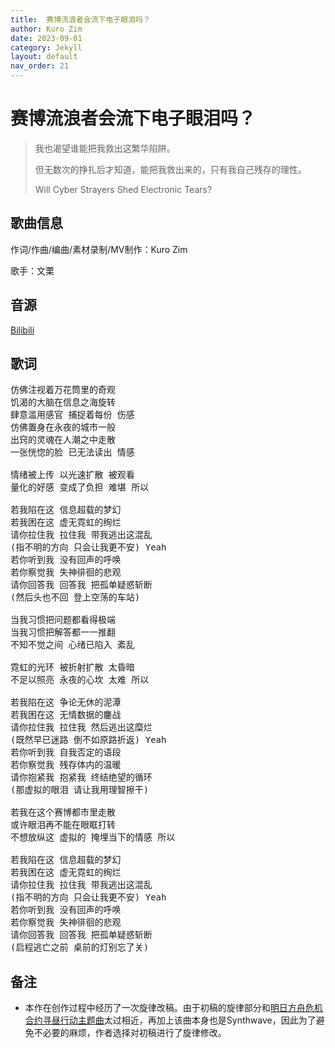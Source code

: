 ```yaml
---
title:  赛博流浪者会流下电子眼泪吗？ 
author: Kuro Zim
date: 2023-09-01
category: Jekyll
layout: default
nav_order: 21
---
```


# 赛博流浪者会流下电子眼泪吗？ 

> 我也渴望谁能把我救出这繁华陷阱。
>
> 但无数次的挣扎后才知道，能把我救出来的，只有我自己残存的理性。
>
> Will Cyber Strayers Shed Electronic Tears?

## 歌曲信息

作词/作曲/编曲/素材录制/MV制作：Kuro Zim

歌手：文栗

## 音源

[Bilibili](https://www.bilibili.com/video/BV18w411S75W)

## 歌词

<pre>
仿佛注视着万花筒里的奇观
饥渴的大脑在信息之海旋转
肆意滥用感官 捕捉着每份 伤感
仿佛置身在永夜的城市一般
出窍的灵魂在人潮之中走散
一张恍惚的脸 已无法读出 情感 

情绪被上传 以光速扩散 被观看
量化的好感 变成了负担 难堪 所以

若我陷在这 信息超载的梦幻
若我困在这 虚无霓虹的绚烂
请你拉住我 拉住我 带我逃出这混乱
(指不明的方向 只会让我更不安) Yeah
若你听到我 没有回声的呼唤
若你察觉我 失神徘徊的悲观
请你回答我 回答我 把孤单疑惑斩断
(然后头也不回 登上空荡的车站)

当我习惯把问题都看得极端
当我习惯把解答都一一推翻
不知不觉之间 心绪已陷入 紊乱

霓虹的光环 被折射扩散 太昏暗
不足以照亮 永夜的心坎 太难 所以

若我陷在这 争论无休的泥潭
若我困在这 无情数据的鏖战
请你拉住我 拉住我 然后逃出这糜烂
(既然早已迷路 倒不如原路折返) Yeah
若你听到我 自我否定的语段
若你察觉我 残存体内的温暖
请你抱紧我 抱紧我 终结绝望的循环
(那虚拟的眼泪 请让我用理智擦干)

若我在这个赛博都市里走散
或许眼泪再不能在眼眶打转
不想放纵这 虚拟的 掩埋当下的情感 所以 

若我陷在这 信息超载的梦幻
若我困在这 虚无霓虹的绚烂
请你拉住我 拉住我 带我逃出这混乱
(指不明的方向 只会让我更不安) Yeah
若你听到我 没有回声的呼唤
若你察觉我 失神徘徊的悲观
请你回答我 回答我 把孤单疑惑斩断
(启程逃亡之前 桌前的灯别忘了关)</pre>

## 备注

* 本作在创作过程中经历了一次旋律改稿。由于初稿的旋律部分和[明日方舟危机合约寻昼行动主题曲](https://music.163.com/#/song?id=1922637266)太过相近，再加上该曲本身也是Synthwave，因此为了避免不必要的麻烦，作者选择对初稿进行了旋律修改。
